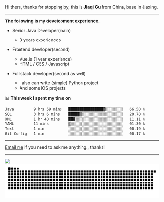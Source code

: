 Hi there, thanks for stopping by, this is **Jiaqi Gu** from China, base in Jiaxing.

---

**The following is my development experience.**

- Senior Java Developer(main)
  - 8 years experiences

- Frontend developer(second)
  - Vue.js (1 year experience)
  - HTML / CSS / Javascript
  
- Full stack developer(second as well)
  - I also can write (simple) Python project
  - And some iOS projects

📊 **This week I spent my time on**
<!--START_SECTION:waka-->

```text
Java         9 hrs 59 mins   ████████████████▓░░░░░░░░   66.50 %
SQL          3 hrs 6 mins    █████▒░░░░░░░░░░░░░░░░░░░   20.70 %
XML          1 hr 40 mins    ██▓░░░░░░░░░░░░░░░░░░░░░░   11.11 %
YAML         11 mins         ▒░░░░░░░░░░░░░░░░░░░░░░░░   01.30 %
Text         1 min           ░░░░░░░░░░░░░░░░░░░░░░░░░   00.19 %
Git Config   1 min           ░░░░░░░░░░░░░░░░░░░░░░░░░   00.17 %
```

<!--END_SECTION:waka-->

---

[Email me](mailto:htk2klwgr@mozmail.com?subject=Hiring_from_GitHub) if you need to ask me anything., thanks!

---

![]( https://visitor-badge.glitch.me/badge?page_id=githubgujiaqi)
![]( https://github.com/droid-Q/droid-Q/raw/output/github-contribution-grid-snake.svg#gh-dark-mode-only)
